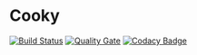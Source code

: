 # Cooky

[![Build Status](http://jenkins-swe.it.dh-karlsruhe.de/buildStatus/icon?job=Cooky)](http://jenkins-swe.it.dh-karlsruhe.de/job/Cooky/)
[![Quality Gate](http://sonarqube.it.dh-karlsruhe.de/api/badges/gate?key=Cooky%3ACookyApp)](http://sonarqube.it.dh-karlsruhe.de/overview?id=Cooky%3ACookyApp)
[![Codacy Badge](https://api.codacy.com/project/badge/Grade/8e442638bad249d6b1b738c7e5a8ede4)](https://www.codacy.com/app/fueranmeldungen/Cooky?utm_source=github.com&amp;utm_medium=referral&amp;utm_content=1developer1/Cooky&amp;utm_campaign=Badge_Grade)
